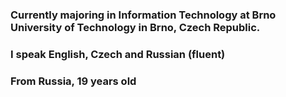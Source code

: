 ### Currently majoring in Information Technology at Brno University of Technology in Brno, Czech Republic.
### I speak English, Czech and Russian (fluent)
### From Russia, 19 years old
